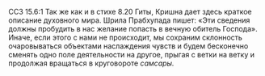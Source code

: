 ССЗ 15.6:1	Так же как и в стихе 8.20 Гиты, Кришна дает здесь краткое описание духовного мира. Шрила Прабхупада пишет: «Эти сведения должны пробудить в нас желание попасть в вечную обитель Господа». Иначе, если этого с нами не происходит, мы сохраним склонность очаровываться объектами наслаждения чувств и будем бесконечно сменять одно поле деятельности на другое, прыгая с ветки на ветку и продолжая вращаться в круговороте _самсары._